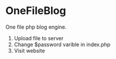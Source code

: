 # OneFileBlog
One file php blog engine.

1. Upload file to server
2. Change $password varible in index.php
3. Visit website
